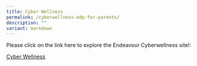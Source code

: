 ```yaml
---
title: Cyber Wellness
permalink: /cyberwellness-edp-for-parents/
description: ""
variant: markdown
---
```

Please click on the link here to explore the Endeavour Cyberwellness site!:

[Cyber Wellness](https://sites.google.com/moe.edu.sg/cyberwellness-edp/home)